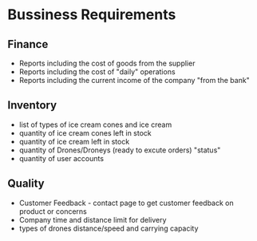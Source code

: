 # Bussiness Requirements

## Finance
*  Reports including the cost of goods from the supplier
*  Reports including the cost of "daily" operations
*  Reports including the current income of the company "from the bank" 

## Inventory
*  list of types of ice cream cones and ice cream
*  quantity of ice cream cones left in stock
*  quantity of ice cream left in stock
*  quantity of Drones/Droneys (ready to excute orders) "status"
*  quantity of user accounts 

## Quality
*  Customer Feedback - contact page to get customer feedback on product or concerns
*  Company time and distance limit for delivery 
*  types of drones distance/speed and carrying capacity

